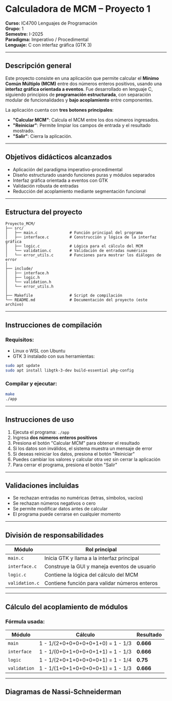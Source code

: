 # Calculadora de MCM – Proyecto 1

**Curso:** IC4700 Lenguajes de Programación  
**Grupo:** 1  
**Semestre:** I-2025  
**Paradigma:** Imperativo / Procedimental  
**Lenguaje:** C con interfaz gráfica (GTK 3)

---

## Descripción general

Este proyecto consiste en una aplicación que permite calcular el **Mínimo Común Múltiplo (MCM)** entre dos números enteros positivos, usando una **interfaz gráfica orientada a eventos**. Fue desarrollado en lenguaje C, siguiendo principios de **programación estructurada**, con separación modular de funcionalidades y **bajo acoplamiento** entre componentes.

La aplicación cuenta con **tres botones principales**:

- **"Calcular MCM"**: Calcula el MCM entre los dos números ingresados.
- **"Reiniciar"**: Permite limpiar los campos de entrada y el resultado mostrado.
- **"Salir"**: Cierra la aplicación.

---

## Objetivos didácticos alcanzados

- Aplicación del paradigma imperativo-procedimental
- Diseño estructurado usando funciones puras y módulos separados
- Interfaz gráfica orientada a eventos con GTK
- Validación robusta de entradas
- Reducción del acoplamiento mediante segmentación funcional

---

## Estructura del proyecto

```
Proyecto_MCM/
├── src/
│   ├── main.c              # Función principal del programa
│   ├── interface.c         # Construcción y lógica de la interfaz gráfica
│   ├── logic.c             # Lógica para el cálculo del MCM
│   └── validation.c        # Validación de entradas numéricas
│   └── error_utils.c       # Funciones para mostrar los diálogos de error
│
├── include/
│   ├── interface.h
│   ├── logic.h
│   └── validation.h
│   └── error_utils.h
│
├── Makefile                # Script de compilación
└── README.md               # Documentación del proyecto (este archivo)
```

---

## Instrucciones de compilación

### Requisitos:

- Linux o WSL con Ubuntu
- GTK 3 instalado con sus herramientas:

```bash
sudo apt update
sudo apt install libgtk-3-dev build-essential pkg-config
```

### Compilar y ejecutar:

```bash
make
./app
```

---

## Instrucciones de uso

1. Ejecuta el programa: `./app`
2. Ingresa **dos números enteros positivos**
3. Presiona el botón "Calcular MCM" para obtener el resultado
4. Si los datos son inválidos, el sistema muestra un mensaje de error
5. Si deseas reiniciar los datos, presiona el botón "Reiniciar"
6. Puedes cambiar los valores y calcular otra vez sin cerrar la aplicación
7. Para cerrar el programa, presiona el botón "Salir"

---

## Validaciones incluidas

- Se rechazan entradas no numéricas (letras, símbolos, vacíos)
- Se rechazan números negativos o cero
- Se permite modificar datos antes de calcular
- El programa puede cerrarse en cualquier momento

---

## División de responsabilidades

| Módulo         | Rol principal                                 |
| -------------- | --------------------------------------------- |
| `main.c`       | Inicia GTK y llama a la interfaz principal    |
| `interface.c`  | Construye la GUI y maneja eventos de usuario  |
| `logic.c`      | Contiene la lógica del cálculo del MCM        |
| `validation.c` | Contiene función para validar números enteros |

---

## Cálculo del acoplamiento de módulos

### Fórmula usada:


| Módulo       | Cálculo                           | Resultado |
| ------------ | --------------------------------- | --------- |
| `main`       | 1 - 1/(2+0+0+0+0+0+1+0) = 1 - 1/3 | **0.666** |
| `interface`  | 1 - 1/(0+0+1+0+0+0+1+1) = 1 - 1/3 | **0.666** |
| `logic`      | 1 - 1/(2+0+1+0+0+0+0+1) = 1 - 1/4 | **0.75**  |
| `validation` | 1 - 1/(1+0+1+0+0+0+0+1) = 1 - 1/3 | **0.666** |

---

## Diagramas de Nassi-Schneiderman
